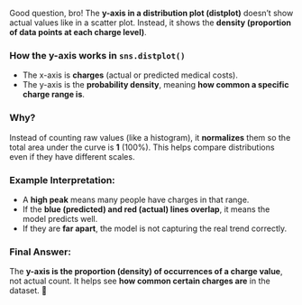 Good question, bro! The **y-axis in a distribution plot (distplot)** doesn’t show actual values like in a scatter plot. Instead, it shows the **density (proportion of data points at each charge level)**.

### **How the y-axis works in `sns.distplot()`**

-   The x-axis is **charges** (actual or predicted medical costs).
-   The y-axis is the **probability density**, meaning **how common a specific charge range is**.

### **Why?**

Instead of counting raw values (like a histogram), it **normalizes** them so the total area under the curve is **1** (100%). This helps compare distributions even if they have different scales.

### **Example Interpretation:**

-   A **high peak** means many people have charges in that range.
-   If the **blue (predicted) and red (actual) lines overlap**, it means the model predicts well.
-   If they are **far apart**, the model is not capturing the real trend correctly.

### **Final Answer:**

The **y-axis is the proportion (density) of occurrences of a charge value**, not actual count. It helps see **how common certain charges are** in the dataset. 🚀
